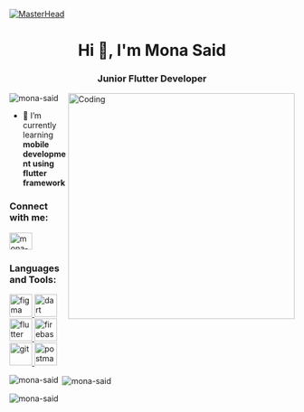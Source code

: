 [![MasterHead](https://tech-radix.com/wp-content/uploads/2022/03/Mob-App.webp)](https://rishavchanda.io)
<h1 align="center">Hi 👋, I'm Mona Said</h1>
<h3 align="center">Junior Flutter Developer</h3>
<img align="right" alt="Coding" width="400" src="https://media.tenor.com/IF2JdxzmyN4AAAAi/coding-girl.gif")>


<p align="left"> <img src="https://komarev.com/ghpvc/?username=mona-said&label=Profile%20views&color=0e75b6&style=flat" alt="mona-said" /> </p>

- 🌱 I’m currently learning **mobile development using flutter framework**

<h3 align="left">Connect with me:</h3>
<p align="left">
<a href="https://linkedin.com/in/mona-said-8b434a247" target="blank"><img align="center" src="https://raw.githubusercontent.com/rahuldkjain/github-profile-readme-generator/master/src/images/icons/Social/linked-in-alt.svg" alt="mona-said-8b434a247" height="30" width="40" /></a>
</p>

<h3 align="left">Languages and Tools:</h3>
<p align="left"> <a href="https://www.figma.com/" target="_blank" rel="noreferrer"> <img src="https://www.vectorlogo.zone/logos/figma/figma-icon.svg" alt="figma" width="40" height="40"/> </a> <a href="https://dart.dev" target="_blank" rel="noreferrer"> <img src="https://www.vectorlogo.zone/logos/dartlang/dartlang-icon.svg" alt="dart" width="40" height="40"/> </a> <a href="https://flutter.dev" target="_blank" rel="noreferrer"> <img src="https://www.vectorlogo.zone/logos/flutterio/flutterio-icon.svg" alt="flutter" width="40" height="40"/> </a> <a href="https://firebase.google.com/" target="_blank" rel="noreferrer"> <img src="https://www.vectorlogo.zone/logos/firebase/firebase-icon.svg" alt="firebase" width="40" height="40"/> </a>  <a href="https://git-scm.com/" target="_blank" rel="noreferrer"> <img src="https://www.vectorlogo.zone/logos/git-scm/git-scm-icon.svg" alt="git" width="40" height="40"/> </a> <a href="https://postman.com" target="_blank" rel="noreferrer"> <img src="https://www.vectorlogo.zone/logos/getpostman/getpostman-icon.svg" alt="postman" width="40" height="40"/> </a> </p>

<p><img align="left" src="https://github-readme-stats.vercel.app/api/top-langs?username=mona-said&show_icons=true&locale=en&layout=compact" alt="mona-said" /></p>

<p>&nbsp;<img align="center" src="https://github-readme-stats.vercel.app/api?username=mona-said&show_icons=true&locale=en" alt="mona-said" /></p>

<p><img align="center" src="https://github-readme-streak-stats.herokuapp.com/?user=mona-said&" alt="mona-said" /></p>

